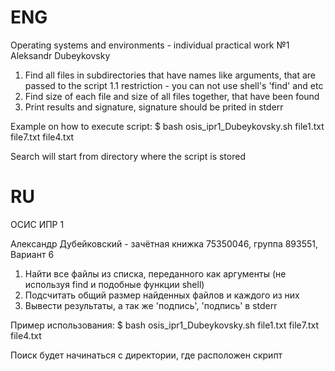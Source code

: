 # ENG

Operating systems and environments - individual practical work №1
Aleksandr Dubeykovsky

1. Find all files in subdirectories that have names like arguments, that are passed to the script
  1.1 restriction - you can not use shell's 'find' and etc
2. Find size of each file and size of all files together, that have been found
3. Print results and signature, signature should be prited in stderr

Example on how to execute script: $ bash osis_ipr1_Dubeykovsky.sh file1.txt file7.txt file4.txt

Search will start from directory where the script is stored

# RU


ОСИС ИПР 1

Александр Дубейковский - зачётная книжка 75350046, группа 893551, Вариант 6
1. Найти все файлы из списка, переданного как аргументы (не используя find и подобные функции shell)
2. Подсчитать общий размер найденных файлов и каждого из них
3. Вывести результаты, а так же 'подпись', 'подпись' в stderr

Пример использования: $ bash osis_ipr1_Dubeykovsky.sh file1.txt file7.txt file4.txt

Поиск будет начинаться с директории, где расположен скрипт
